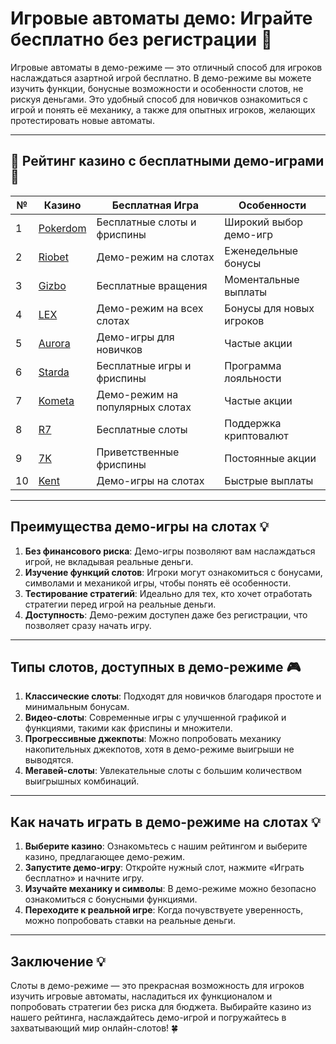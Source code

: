 # Игровые автоматы демо: Играйте бесплатно без регистрации 🎰

Игровые автоматы в демо-режиме — это отличный способ для игроков наслаждаться азартной игрой бесплатно. В демо-режиме вы можете изучить функции, бонусные возможности и особенности слотов, не рискуя деньгами. Это удобный способ для новичков ознакомиться с игрой и понять её механику, а также для опытных игроков, желающих протестировать новые автоматы.

---

## 🎲 Рейтинг казино с бесплатными демо-играми 🎲

| №  | Казино                                                                                  | Бесплатная Игра             | Особенности                      |
|----|----------------------------------------------------------------------------------------|------------------------------|----------------------------------|
| 1  | [Pokerdom](https://brandplay.link/4k77v2yx)                                            | Бесплатные слоты и фриспины | Широкий выбор демо-игр           |
| 2  | [Riobet](https://brandplay.link/7xBLTPyj)                                              | Демо-режим на слотах         | Еженедельные бонусы              |
| 3  | [Gizbo](https://brandplay.link/bprXw4YV)                                               | Бесплатные вращения          | Моментальные выплаты             |
| 4  | [LEX](https://brandplay.link/zW4hdDFV)                                                 | Демо-режим на всех слотах    | Бонусы для новых игроков         |
| 5  | [Aurora](https://10trafic-stat2.com/click/668546556bcc6313411604bd/6766/13032/subaccount) | Демо-игры для новичков       | Частые акции                     |
| 6  | [Starda](https://brandplay.link/fB7xwRFL)                                              | Бесплатные игры и фриспины   | Программа лояльности             |
| 7  | [Kometa](https://brandplay.link/8ZymQJV8)                                              | Демо-режим на популярных слотах | Частые акции                 |
| 8  | [R7](https://brandplay.link/bMd3Yjsw)                                                  | Бесплатные слоты             | Поддержка криптовалют            |
| 9  | [7K](https://brandplay.link/BvQyFShp)                                                  | Приветственные фриспины      | Постоянные акции                 |
| 10 | [Kent](https://brandplay.link/Fv2WP3js)                                                | Демо-игры на слотах          | Быстрые выплаты                  |

---

## Преимущества демо-игры на слотах 💡

1. **Без финансового риска**: Демо-игры позволяют вам наслаждаться игрой, не вкладывая реальные деньги.
2. **Изучение функций слотов**: Игроки могут ознакомиться с бонусами, символами и механикой игры, чтобы понять её особенности.
3. **Тестирование стратегий**: Идеально для тех, кто хочет отработать стратегии перед игрой на реальные деньги.
4. **Доступность**: Демо-режим доступен даже без регистрации, что позволяет сразу начать игру.

---

## Типы слотов, доступных в демо-режиме 🎮

1. **Классические слоты**: Подходят для новичков благодаря простоте и минимальным бонусам.
2. **Видео-слоты**: Современные игры с улучшенной графикой и функциями, такими как фриспины и множители.
3. **Прогрессивные джекпоты**: Можно попробовать механику накопительных джекпотов, хотя в демо-режиме выигрыши не выводятся.
4. **Мегавей-слоты**: Увлекательные слоты с большим количеством выигрышных комбинаций.

---

## Как начать играть в демо-режиме на слотах 💡

1. **Выберите казино**: Ознакомьтесь с нашим рейтингом и выберите казино, предлагающее демо-режим.
2. **Запустите демо-игру**: Откройте нужный слот, нажмите «Играть бесплатно» и начните игру.
3. **Изучайте механику и символы**: В демо-режиме можно безопасно ознакомиться с бонусными функциями.
4. **Переходите к реальной игре**: Когда почувствуете уверенность, можно попробовать ставки на реальные деньги.

---

## Заключение 💡

Слоты в демо-режиме — это прекрасная возможность для игроков изучить игровые автоматы, насладиться их функционалом и попробовать стратегии без риска для бюджета. Выбирайте казино из нашего рейтинга, наслаждайтесь демо-игрой и погружайтесь в захватывающий мир онлайн-слотов! 🍀

